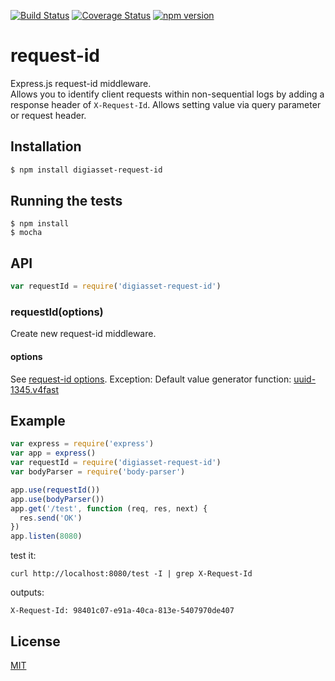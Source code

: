 [![Build Status](https://travis-ci.org/Colored-Coins/request-id.svg?branch=master)](https://travis-ci.org/Colored-Coins/request-id)
[![Coverage Status](https://coveralls.io/repos/github/Colored-Coins/request-id/badge.svg?branch=master)](https://coveralls.io/github/Colored-Coins/request-id?branch=master)
[![npm version](https://badge.fury.io/js/cc-request-id.svg)](https://badge.fury.io/js/cc-request-id)
# request-id
Express.js request-id middleware.<br>
Allows you to identify client requests within non-sequential logs by adding a response header of `X-Request-Id`.
Allows setting value via query parameter or request header.

## Installation
```sh
$ npm install digiasset-request-id
```
## Running the tests
```
$ npm install
$ mocha
```
## API
```javascript
var requestId = require('digiasset-request-id')
```
### requestId(options)
Create new request-id middleware.
#### options
See [request-id options](https://github.com/wilmoore/request-id.js#options).
Exception:
Default value generator function: [uuid-1345.v4fast]

## Example
```javascript
var express = require('express')
var app = express()
var requestId = require('digiasset-request-id')
var bodyParser = require('body-parser')

app.use(requestId())
app.use(bodyParser())
app.get('/test', function (req, res, next) {
  res.send('OK')
})
app.listen(8080)
```
test it:
```
curl http://localhost:8080/test -I | grep X-Request-Id
```
outputs:
```
X-Request-Id: 98401c07-e91a-40ca-813e-5407970de407
```

## License

[MIT](license)

[uuid-1345.v4fast]:   https://github.com/scravy/uuid-1345#uuidv4fast
